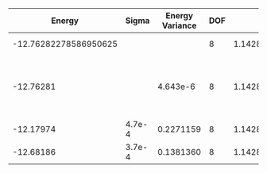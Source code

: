 | Energy                | Sigma | Energy Variance | DOF | Einf              | Method                                                       | Reference |
|-----------------------|-------|-----------------|-----|-------------------|--------------------------------------------------------------|-----------|
| -12.76282278586950625 |       |                 | 8   | 1.142857142857143 | Exact diagonalization                                        | [code](https://github.com/varbench/methods/blob/main/scripts/Hubbard/chain_14_P_4_1/ed_netket.sh) |
| -12.76281             |       | 4.643e-6        | 8   | 1.142857142857143 | DMRG (MaxBondDim = 1550, Extrap Energy = -12.762823 +/- 2.e-6) | [code](https://github.com/varbench/methods/blob/main/programs/dmrg_itensors_hubbard/chain_14_P_4_1.jl) |
| -12.17974             | 4.7e-4 | 0.2271159      | 8   | 1.142857142857143 | Jastrow baseline                                             |           |
| -12.68186             | 3.7e-4 | 0.1381360      | 8   | 1.142857142857143 | RBM (alpha = 1)                                              |           |
